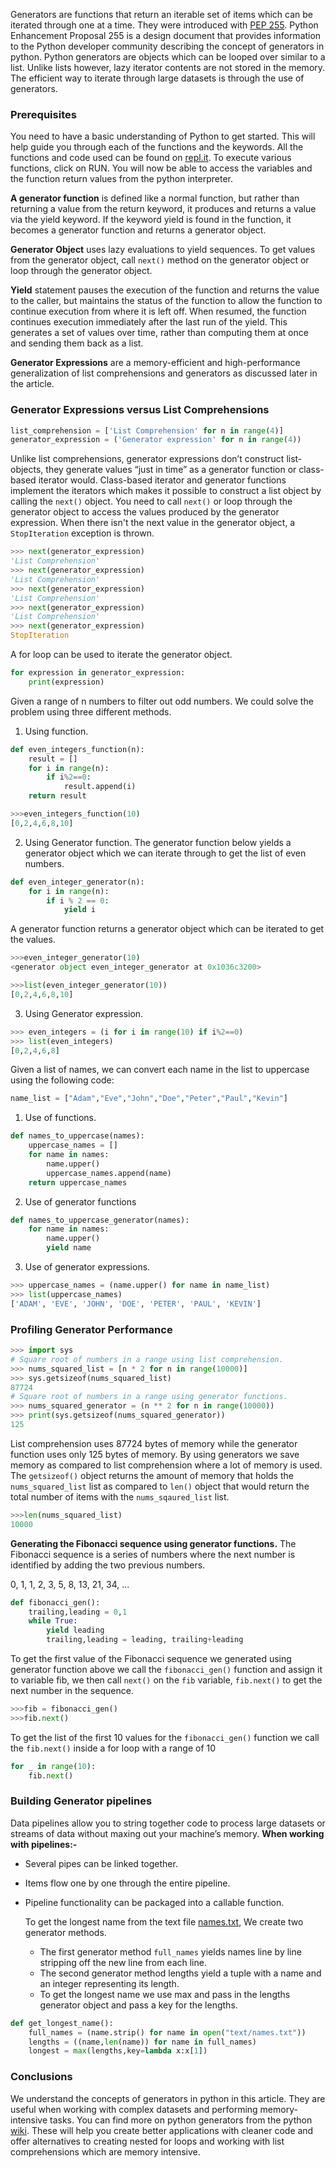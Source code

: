 Generators are functions that return an iterable set of items which can be iterated through one at a time. They were introduced with [PEP 255](https://www.python.org/dev/peps/pep-0255/). Python Enhancement Proposal 255 is a design document that provides information to the Python developer community describing the concept of generators in python. Python generators are objects which can be looped over similar to a list. Unlike lists however, lazy iterator contents are not stored in the memory. The efficient way to iterate through large datasets is through the use of generators.

### Prerequisites
You need to have a basic understanding of Python to get started. This will help guide you through each of the functions and the keywords. All the functions and code used can be found on [repl.it](https://repl.it/@paulodhiambo962/PythonGenerators/). To execute various functions, click on RUN. You will now be able to access the variables and the function return values from the python interpreter.

**A generator function** is defined like a normal function, but rather than returning a value from the return keyword, it produces and returns a value via the yield keyword. If the keyword yield is found in the function, it becomes a generator function and returns a  generator object.

**Generator Object** uses lazy evaluations to yield sequences. To get values from the generator object, call `next()`  method on the generator object or loop through the generator object. 

**Yield** statement pauses the execution of the function and returns the value to the caller, but maintains the status of the function to allow the function to continue execution from where it is left off. When resumed, the function continues execution immediately after the last run of the yield. This generates a set of values over time, rather than computing them at once and sending them back as a list.

**Generator Expressions** are a memory-efficient and high-performance generalization of list comprehensions and generators as discussed later in the article. 

### Generator Expressions versus List Comprehensions
```python
list_comprehension = ['List Comprehension' for n in range(4)]
generator_expression = ('Generator expression' for n in range(4))
```
Unlike list comprehensions, generator expressions don’t construct list-objects, they generate values “just in time” as a generator function or class-based iterator would. Class-based iterator and generator functions implement the iterators which makes it possible to construct a list object by calling the `next()` object. You need to call `next()`  or loop through the generator object to access the values produced by the generator expression. When there isn't the next value in the generator object, a `StopIteration` exception is thrown.

```python
>>> next(generator_expression)
'List Comprehension'
>>> next(generator_expression)
'List Comprehension'
>>> next(generator_expression)
'List Comprehension'
>>> next(generator_expression)
'List Comprehension'
>>> next(generator_expression)
StopIteration
```
A for loop can be used to iterate the generator object.

```python
for expression in generator_expression:
    print(expression)
```

Given a range of n numbers to filter out odd numbers. We could solve the problem using three different methods.

1. Using function.

```python
def even_integers_function(n):
    result = []
    for i in range(n):
        if i%2==0:
            result.append(i)
    return result
```

```python
>>>even_integers_function(10)
[0,2,4,6,8,10]
```
2. Using Generator function. 
   The generator function below yields a generator object which we can iterate through to get the list of even numbers. 

```python
def even_integer_generator(n):
    for i in range(n):
        if i % 2 == 0:
            yield i
```
A generator function returns a generator object which can be iterated to get the values.
```python
>>>even_integer_generator(10)
<generator object even_integer_generator at 0x1036c3200>
```
```python
>>>list(even_integer_generator(10))
[0,2,4,6,8,10]
```
3. Using Generator expression.
```python
>>> even_integers = (i for i in range(10) if i%2==0)
>>> list(even_integers)
[0,2,4,6,8]
```
Given a list of names, we can convert each name in the list to uppercase using the following code:
```python
name_list = ["Adam","Eve","John","Doe","Peter","Paul","Kevin"]
```
1. Use of functions.
```python
def names_to_uppercase(names):
    uppercase_names = []
    for name in names:
        name.upper()
        uppercase_names.append(name)
    return uppercase_names
```
2. Use of generator functions
```python
def names_to_uppercase_generator(names):
    for name in names:
        name.upper()
        yield name
```
3. Use of generator expressions.
```python
>>> uppercase_names = (name.upper() for name in name_list)
>>> list(uppercase_names)
['ADAM', 'EVE', 'JOHN', 'DOE', 'PETER', 'PAUL', 'KEVIN']
```
### Profiling Generator Performance
```python
>>> import sys
# Square root of numbers in a range using list comprehension.
>>> nums_squared_list = [n * 2 for n in range(10000)]
>>> sys.getsizeof(nums_squared_list)
87724
# Square root of numbers in a range using generator functions.
>>> nums_squared_generator = (n ** 2 for n in range(10000))
>>> print(sys.getsizeof(nums_squared_generator))
125
```
List comprehension uses 87724 bytes of memory while the generator function uses only 125 bytes of memory. By using generators we save memory as compared to list comprehension where a lot of memory is used. The `getsizeof()` object returns the amount of memory that holds the `nums_squared_list` list as compared to `len()` object that would return the total number of items with the `nums_sqaured_list` list.

```python
>>>len(nums_squared_list)
10000
```
**Generating the Fibonacci sequence using generator functions.**
The Fibonacci sequence is a series of numbers where the next number is identified by adding the two previous numbers.

0, 1, 1, 2, 3, 5, 8, 13, 21, 34, ...

```python
def fibonacci_gen():
    trailing,leading = 0,1
    while True:
        yield leading
        trailing,leading = leading, trailing+leading
```
To get the first value of the Fibonacci sequence we generated using generator function above we call the `fibonacci_gen()` function and assign it to variable fib, we then call `next()` on the `fib` variable, `fib.next()` to get the next number in the sequence.
```python
>>>fib = fibonacci_gen()
>>>fib.next()
```
To get the list of the first 10 values for the `fibonacci_gen()` function we call the `fib.next()` inside a for loop with a range of 10
```python
for _ in range(10):
    fib.next()
```
### Building Generator pipelines
Data pipelines allow you to string together code to process large datasets or streams of data without maxing out your machine’s memory.
**When working with pipelines:-**
- Several pipes can be linked together.
- Items flow one by one through the entire pipeline.
- Pipeline functionality can be packaged into a callable function.

  To get the longest name from the text file [names.txt](https://repl.it/@paulodhiambo962/PythonGenerators#text/names.txt), We create two generator methods.

  - The first generator method `full_names` yields names line by line stripping off the new line from each line.
  - The second generator method lengths yield a tuple with a name and an integer representing its length.
  - To get the longest name we use max and pass in the lengths generator object and pass a key for the lengths.
```python
def get_longest_name():
	full_names = (name.strip() for name in open("text/names.txt"))
	lengths = ((name,len(name)) for name in full_names)
	longest = max(lengths,key=lambda x:x[1])
```
### Conclusions
We understand the concepts of generators in python in this article.  They are useful when working with complex datasets and performing memory-intensive tasks. You can find more on python generators from the python [wiki](https://wiki.python.org/moin/Generators/). These will help you create better applications with cleaner code and offer alternatives to creating nested for loops and working with list comprehensions which are memory intensive.
